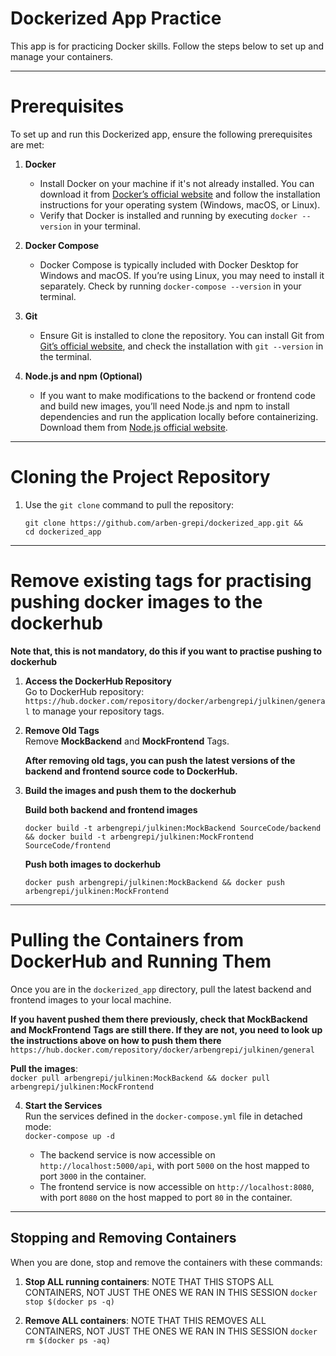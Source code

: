 # Dockerized App Practice

This app is for practicing Docker skills. Follow the steps below to set up and manage your containers.

---

# Prerequisites

To set up and run this Dockerized app, ensure the following prerequisites are met:

1. **Docker**

   - Install Docker on your machine if it's not already installed. You can download it from [Docker’s official website](https://www.docker.com/products/docker-desktop) and follow the installation instructions for your operating system (Windows, macOS, or Linux).
   - Verify that Docker is installed and running by executing `docker --version` in your terminal.

2. **Docker Compose**

   - Docker Compose is typically included with Docker Desktop for Windows and macOS. If you’re using Linux, you may need to install it separately. Check by running `docker-compose --version` in your terminal.

3. **Git**

   - Ensure Git is installed to clone the repository. You can install Git from [Git’s official website](https://git-scm.com/), and check the installation with `git --version` in the terminal.

4. **Node.js and npm (Optional)**
   - If you want to make modifications to the backend or frontend code and build new images, you’ll need Node.js and npm to install dependencies and run the application locally before containerizing. Download them from [Node.js official website](https://nodejs.org/).

---

# Cloning the Project Repository

1. Use the `git clone` command to pull the repository:
   ```
   git clone https://github.com/arben-grepi/dockerized_app.git &&
   cd dockerized_app
   ```

---

# Remove existing tags for practising pushing docker images to the dockerhub

**Note that, this is not mandatory, do this if you want to practise pushing to dockerhub**

1. **Access the DockerHub Repository**  
   Go to DockerHub repository:
   `https://hub.docker.com/repository/docker/arbengrepi/julkinen/general`
   to manage your repository tags.
2. **Remove Old Tags**  
   Remove **MockBackend** and **MockFrontend** Tags.

   **After removing old tags, you can push the latest versions of the backend and frontend source code to DockerHub.**

3. **Build the images and push them to the dockerhub**

   **Build both backend and frontend images**

   ```
   docker build -t arbengrepi/julkinen:MockBackend SourceCode/backend && docker build -t arbengrepi/julkinen:MockFrontend SourceCode/frontend

   ```

   **Push both images to dockerhub**

   ```
   docker push arbengrepi/julkinen:MockBackend && docker push arbengrepi/julkinen:MockFrontend

   ```

---

# Pulling the Containers from DockerHub and Running Them

Once you are in the `dockerized_app` directory, pull the latest backend and frontend images to your local machine.

**If you havent pushed them there previously, check that MockBackend and MockFrontend Tags are still there. If they are not, you need to look up the instructions above on how to push them there**
`https://hub.docker.com/repository/docker/arbengrepi/julkinen/general`

**Pull the images**:  
 `docker pull arbengrepi/julkinen:MockBackend && docker pull arbengrepi/julkinen:MockFrontend`

4. **Start the Services**  
   Run the services defined in the `docker-compose.yml` file in detached mode:  
   `docker-compose up -d`

   - The backend service is now accessible on `http://localhost:5000/api`, with port `5000` on the host mapped to port `3000` in the container.
   - The frontend service is now accessible on `http://localhost:8080`, with port `8080` on the host mapped to port `80` in the container.

---

## Stopping and Removing Containers

When you are done, stop and remove the containers with these commands:

1. **Stop ALL running containers**:
   NOTE THAT THIS STOPS ALL CONTAINERS, NOT JUST THE ONES WE RAN IN THIS SESSION
   `docker stop $(docker ps -q)`

2. **Remove ALL containers**:
   NOTE THAT THIS REMOVES ALL CONTAINERS, NOT JUST THE ONES WE RAN IN THIS SESSION
   `docker rm $(docker ps -aq)`
